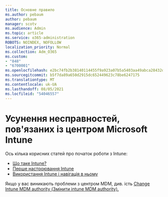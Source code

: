 ```yaml
---
title: Основне правило
ms.author: pebaum
author: pebaum
manager: scotv
ms.audience: Admin
ms.topic: article
ms.service: o365-administration
ROBOTS: NOINDEX, NOFOLLOW
localization_priority: Normal
ms.collection: Adm_O365
ms.custom:
- "848"
- "6700001"
ms.openlocfilehash: e2bc74fb2b38140114455f9a923a07b5a5403aa49abca28432dd617db965b294
ms.sourcegitcommit: b5f7da89a650d2915dc652449623c78be6247175
ms.translationtype: MT
ms.contentlocale: uk-UA
ms.lasthandoff: 08/05/2021
ms.locfileid: "54046557"
---
```

# <a name="troubleshoot-issues-with-mdm-authority-in-microsoft-intune"></a>Усунення несправностей, пов'язаних із центром Microsoft Intune

Ось кілька корисних статей про початок роботи з Intune:

- [Що таке Intune?](https://docs.microsoft.com/intune/what-is-intune)
- [Перше настроювання Intune](https://docs.microsoft.com/intune/setup-steps)
- [Використання Intune і навігація в ньому](https://docs.microsoft.com/intune/tutorial-walkthrough-intune-portal)

Якщо у вас виникають проблеми з центром MDM, див. ість [Change Intune MDM authority (Змінити intune MDM authority).](https://docs.microsoft.com/alchemyinsights/change-mdm-authority)